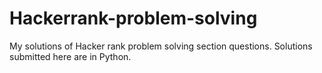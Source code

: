 # Hackerrank-problem-solving
My solutions of Hacker rank problem solving section questions. Solutions submitted here are in Python.
